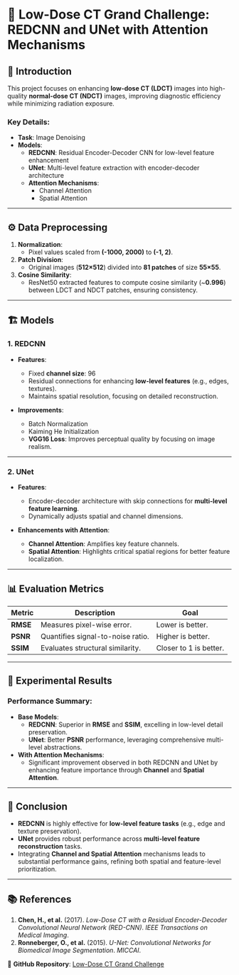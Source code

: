 # **🌟 Low-Dose CT Grand Challenge: REDCNN and UNet with Attention Mechanisms**

## **📌 Introduction**
This project focuses on enhancing **low-dose CT (LDCT)** images into high-quality **normal-dose CT (NDCT)** images, improving diagnostic efficiency while minimizing radiation exposure.  

### **Key Details**:
- **Task**: Image Denoising  
- **Models**:  
  - **REDCNN**: Residual Encoder-Decoder CNN for low-level feature enhancement  
  - **UNet**: Multi-level feature extraction with encoder-decoder architecture  
  - **Attention Mechanisms**:  
    - Channel Attention  
    - Spatial Attention  

---

## **⚙️ Data Preprocessing**
1. **Normalization**:
   - Pixel values scaled from **(-1000, 2000)** to **(-1, 2)**.  
2. **Patch Division**:
   - Original images (**512×512**) divided into **81 patches** of size **55×55**.  
3. **Cosine Similarity**:
   - ResNet50 extracted features to compute cosine similarity (~**0.996**) between LDCT and NDCT patches, ensuring consistency.

---

## **🏗️ Models**

### **1. REDCNN**  
- **Features**:
  - Fixed **channel size**: 96  
  - Residual connections for enhancing **low-level features** (e.g., edges, textures).  
  - Maintains spatial resolution, focusing on detailed reconstruction.  

- **Improvements**:
  - Batch Normalization  
  - Kaiming He Initialization  
  - **VGG16 Loss**: Improves perceptual quality by focusing on image realism.  

---

### **2. UNet**
- **Features**:
  - Encoder-decoder architecture with skip connections for **multi-level feature learning**.  
  - Dynamically adjusts spatial and channel dimensions.  

- **Enhancements with Attention**:
  - **Channel Attention**: Amplifies key feature channels.  
  - **Spatial Attention**: Highlights critical spatial regions for better feature localization.

---

## **📊 Evaluation Metrics**
| **Metric** | **Description** | **Goal** |
|------------|-----------------|----------|
| **RMSE**   | Measures pixel-wise error. | Lower is better. |
| **PSNR**   | Quantifies signal-to-noise ratio. | Higher is better. |
| **SSIM**   | Evaluates structural similarity. | Closer to 1 is better. |

---

## **🔬 Experimental Results**
### **Performance Summary**:
- **Base Models**:
  - **REDCNN**: Superior in **RMSE** and **SSIM**, excelling in low-level detail preservation.  
  - **UNet**: Better **PSNR** performance, leveraging comprehensive multi-level abstractions.  
- **With Attention Mechanisms**:
  - Significant improvement observed in both REDCNN and UNet by enhancing feature importance through **Channel** and **Spatial Attention**.

---

## **📌 Conclusion**
- **REDCNN** is highly effective for **low-level feature tasks** (e.g., edge and texture preservation).  
- **UNet** provides robust performance across **multi-level feature reconstruction** tasks.  
- Integrating **Channel and Spatial Attention** mechanisms leads to substantial performance gains, refining both spatial and feature-level prioritization.

---

## **📚 References**
1. **Chen, H., et al.** (2017). *Low-Dose CT with a Residual Encoder-Decoder Convolutional Neural Network (RED-CNN)*. *IEEE Transactions on Medical Imaging*.  
2. **Ronneberger, O., et al.** (2015). *U-Net: Convolutional Networks for Biomedical Image Segmentation*. *MICCAI*.  

🔗 **GitHub Repository**: [Low-Dose CT Grand Challenge](https://github.com/ksouth0413/Low-Dose-CT-Grand-Challenge)
